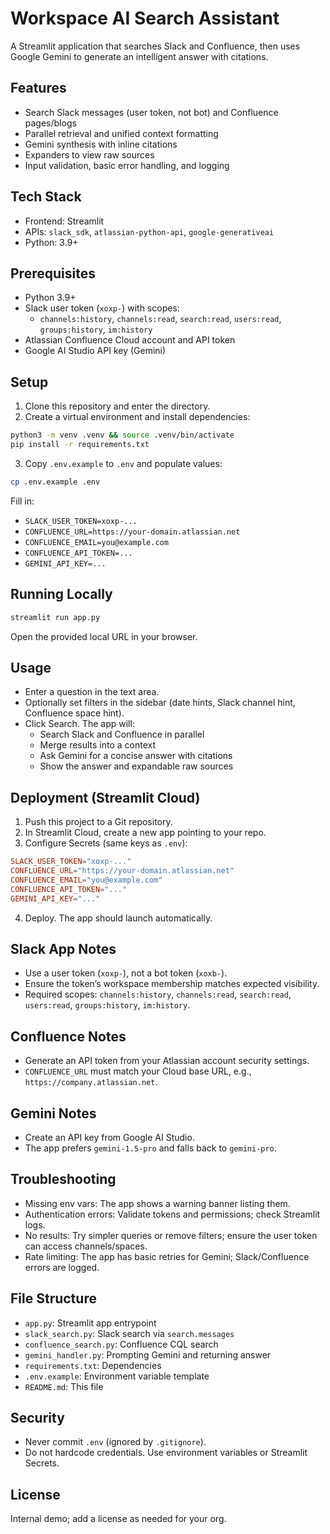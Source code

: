 # Workspace AI Search Assistant

A Streamlit application that searches Slack and Confluence, then uses Google Gemini to generate an intelligent answer with citations.

## Features

- Search Slack messages (user token, not bot) and Confluence pages/blogs
- Parallel retrieval and unified context formatting
- Gemini synthesis with inline citations
- Expanders to view raw sources
- Input validation, basic error handling, and logging

## Tech Stack

- Frontend: Streamlit
- APIs: `slack_sdk`, `atlassian-python-api`, `google-generativeai`
- Python: 3.9+

## Prerequisites

- Python 3.9+
- Slack user token (`xoxp-`) with scopes:
  - `channels:history`, `channels:read`, `search:read`, `users:read`, `groups:history`, `im:history`
- Atlassian Confluence Cloud account and API token
- Google AI Studio API key (Gemini)

## Setup

1. Clone this repository and enter the directory.
2. Create a virtual environment and install dependencies:

```bash
python3 -m venv .venv && source .venv/bin/activate
pip install -r requirements.txt
```

3. Copy `.env.example` to `.env` and populate values:

```bash
cp .env.example .env
```

Fill in:

- `SLACK_USER_TOKEN=xoxp-...`
- `CONFLUENCE_URL=https://your-domain.atlassian.net`
- `CONFLUENCE_EMAIL=you@example.com`
- `CONFLUENCE_API_TOKEN=...`
- `GEMINI_API_KEY=...`

## Running Locally

```bash
streamlit run app.py
```

Open the provided local URL in your browser.

## Usage

- Enter a question in the text area.
- Optionally set filters in the sidebar (date hints, Slack channel hint, Confluence space hint).
- Click Search. The app will:
  - Search Slack and Confluence in parallel
  - Merge results into a context
  - Ask Gemini for a concise answer with citations
  - Show the answer and expandable raw sources

## Deployment (Streamlit Cloud)

1. Push this project to a Git repository.
2. In Streamlit Cloud, create a new app pointing to your repo.
3. Configure Secrets (same keys as `.env`):

```toml
SLACK_USER_TOKEN="xoxp-..."
CONFLUENCE_URL="https://your-domain.atlassian.net"
CONFLUENCE_EMAIL="you@example.com"
CONFLUENCE_API_TOKEN="..."
GEMINI_API_KEY="..."
```

4. Deploy. The app should launch automatically.

## Slack App Notes

- Use a user token (`xoxp-`), not a bot token (`xoxb-`).
- Ensure the token’s workspace membership matches expected visibility.
- Required scopes: `channels:history`, `channels:read`, `search:read`, `users:read`, `groups:history`, `im:history`.

## Confluence Notes

- Generate an API token from your Atlassian account security settings.
- `CONFLUENCE_URL` must match your Cloud base URL, e.g., `https://company.atlassian.net`.

## Gemini Notes

- Create an API key from Google AI Studio.
- The app prefers `gemini-1.5-pro` and falls back to `gemini-pro`.

## Troubleshooting

- Missing env vars: The app shows a warning banner listing them.
- Authentication errors: Validate tokens and permissions; check Streamlit logs.
- No results: Try simpler queries or remove filters; ensure the user token can access channels/spaces.
- Rate limiting: The app has basic retries for Gemini; Slack/Confluence errors are logged.

## File Structure

- `app.py`: Streamlit app entrypoint
- `slack_search.py`: Slack search via `search.messages`
- `confluence_search.py`: Confluence CQL search
- `gemini_handler.py`: Prompting Gemini and returning answer
- `requirements.txt`: Dependencies
- `.env.example`: Environment variable template
- `README.md`: This file

## Security

- Never commit `.env` (ignored by `.gitignore`).
- Do not hardcode credentials. Use environment variables or Streamlit Secrets.

## License

Internal demo; add a license as needed for your org.
